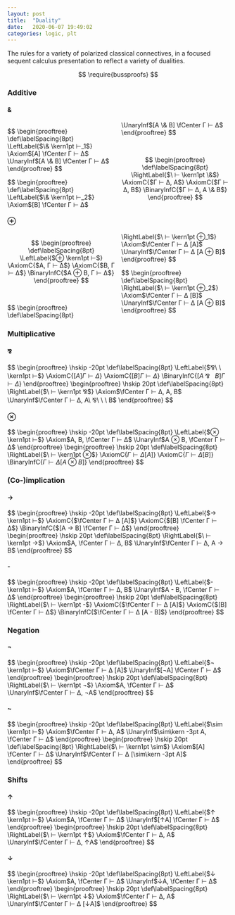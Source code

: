 ```yaml
---
layout: post
title:  "Duality"
date:   2020-06-07 19:49:02
categories: logic, plt
---
```


The rules for a variety of polarized classical connectives, in a focused sequent calculus presentation to reflect a variety of dualities.

<!--more-->

<script src="https://polyfill.io/v3/polyfill.min.js?features=es6"></script>
<script type="text/javascript" id="MathJax-script" async src="https://cdn.jsdelivr.net/npm/mathjax@3/es5/tex-svg.js"></script>

<script type="text/x-mathjax-config">
MathJax.Hub.Config({
  tex2jax: { inlineMath: [["$","$"],["\\(","\\)"]] },
  "HTML-CSS": { linebreaks: { automatic: true } },
  "SVG":      { linebreaks: { automatic: true } }
});
</script>

$$
\require{bussproofs}
$$


### Additive

#### &

<section style="columns: 2">

$$
\begin{prooftree}
\def\labelSpacing{8pt}
\LeftLabel{$\& \kern1pt ⊢_1$}
\Axiom$[A] \fCenter Γ ⊢ Δ$
\UnaryInf$[A \& B] \fCenter Γ ⊢ Δ$
\end{prooftree}
$$

$$
\begin{prooftree}
\def\labelSpacing{8pt}
\LeftLabel{$\& \kern1pt ⊢_2$}
\Axiom$[B] \fCenter Γ ⊢ Δ$
\UnaryInf$[A \& B] \fCenter Γ ⊢ Δ$
\end{prooftree}
$$

<br>

$$
\begin{prooftree}
\def\labelSpacing{8pt}
\RightLabel{$\ ⊢ \kern1pt \&$}
\AxiomC{$Γ ⊢ Δ, A$}
\AxiomC{$Γ ⊢ Δ, B$}
\BinaryInfC{$Γ ⊢ Δ, A \& B$}
\end{prooftree}
$$

</section>


#### ⊕

<section style="columns: 2">

$$
\begin{prooftree}
\def\labelSpacing{8pt}
\LeftLabel{$⊕ \kern1pt ⊢$}
\AxiomC{$A, Γ ⊢ Δ$}
\AxiomC{$B, Γ ⊢ Δ$}
\BinaryInfC{$A ⊕ B, Γ ⊢ Δ$}
\end{prooftree}
$$

<br>

$$
\begin{prooftree}
\def\labelSpacing{8pt}
\RightLabel{$\ ⊢ \kern1pt ⊕_1$}
\Axiom$\fCenter Γ ⊢ Δ [A]$
\UnaryInf$\fCenter Γ ⊢ Δ [A ⊕ B]$
\end{prooftree}
$$

$$
\begin{prooftree}
\def\labelSpacing{8pt}
\RightLabel{$\ ⊢ \kern1pt ⊕_2$}
\Axiom$\fCenter Γ ⊢ Δ [B]$
\UnaryInf$\fCenter Γ ⊢ Δ [A ⊕ B]$
\end{prooftree}
$$

</section>



### Multiplicative

#### ⅋

$$
\begin{prooftree}
\hskip -20pt
\def\labelSpacing{8pt}
\LeftLabel{$⅋\ \ \kern1pt ⊢$}
\AxiomC{$[A] Γ ⊢ Δ$}
\AxiomC{$[B] Γ ⊢ Δ$}
\BinaryInfC{$[A\ ⅋\ \ \ B] Γ ⊢ Δ$}
\end{prooftree}
\begin{prooftree}
\hskip 20pt
\def\labelSpacing{8pt}
\RightLabel{$\ ⊢ \kern1pt ⅋$}
\Axiom$\fCenter Γ ⊢ Δ, A, B$
\UnaryInf$\fCenter Γ ⊢ Δ, A\ ⅋\ \ \ B$
\end{prooftree}
$$


#### ⊗

$$
\begin{prooftree}
\hskip -20pt
\def\labelSpacing{8pt}
\LeftLabel{$⊗ \kern1pt ⊢$}
\Axiom$A, B, \fCenter Γ ⊢ Δ$
\UnaryInf$A ⊗ B, \fCenter Γ ⊢ Δ$
\end{prooftree}
\begin{prooftree}
\hskip 20pt
\def\labelSpacing{8pt}
\RightLabel{$\ ⊢ \kern1pt ⊗$}
\AxiomC{$Γ ⊢ Δ [A]$}
\AxiomC{$Γ ⊢ Δ [B]$}
\BinaryInfC{$Γ ⊢ Δ [A ⊗ B]$}
\end{prooftree}
$$


### (Co-)implication

#### →

$$
\begin{prooftree}
\hskip -20pt
\def\labelSpacing{8pt}
\LeftLabel{$→ \kern1pt ⊢$}
\AxiomC{$\fCenter Γ ⊢ Δ [A]$}
\AxiomC{$[B] \fCenter Γ ⊢ Δ$}
\BinaryInfC{$[A → B] \fCenter Γ ⊢ Δ$}
\end{prooftree}
\begin{prooftree}
\hskip 20pt
\def\labelSpacing{8pt}
\RightLabel{$\ ⊢ \kern1pt →$}
\Axiom$A, \fCenter Γ ⊢ Δ, B$
\UnaryInf$\fCenter Γ ⊢ Δ, A → B$
\end{prooftree}
$$


#### -

$$
\begin{prooftree}
\hskip -20pt
\def\labelSpacing{8pt}
\LeftLabel{$- \kern1pt ⊢$}
\Axiom$A, \fCenter Γ ⊢ Δ, B$
\UnaryInf$A - B, \fCenter Γ ⊢ Δ$
\end{prooftree}
\begin{prooftree}
\hskip 20pt
\def\labelSpacing{8pt}
\RightLabel{$\ ⊢ \kern1pt -$}
\AxiomC{$\fCenter Γ ⊢ Δ [A]$}
\AxiomC{$[B] \fCenter Γ ⊢ Δ$}
\BinaryInfC{$\fCenter Γ ⊢ Δ [A - B]$}
\end{prooftree}
$$


### Negation

#### ¬

$$
\begin{prooftree}
\hskip -20pt
\def\labelSpacing{8pt}
\LeftLabel{$¬ \kern1pt ⊢$}
\Axiom$\fCenter Γ ⊢ Δ [A]$
\UnaryInf$[¬A] \fCenter Γ ⊢ Δ$
\end{prooftree}
\begin{prooftree}
\hskip 20pt
\def\labelSpacing{8pt}
\RightLabel{$\ ⊢ \kern1pt ¬$}
\Axiom$A, \fCenter Γ ⊢ Δ$
\UnaryInf$\fCenter Γ ⊢ Δ, ¬A$
\end{prooftree}
$$


#### ~

$$
\begin{prooftree}
\hskip -20pt
\def\labelSpacing{8pt}
\LeftLabel{$\sim \kern1pt ⊢$}
\Axiom$\fCenter Γ ⊢ Δ, A$
\UnaryInf$\sim\kern -3pt A, \fCenter Γ ⊢ Δ$
\end{prooftree}
\begin{prooftree}
\hskip 20pt
\def\labelSpacing{8pt}
\RightLabel{$\ ⊢ \kern1pt \sim$}
\Axiom$[A] \fCenter Γ ⊢ Δ$
\UnaryInf$\fCenter Γ ⊢ Δ [\sim\kern -3pt A]$
\end{prooftree}
$$


### Shifts

#### ↑

$$
\begin{prooftree}
\hskip -20pt
\def\labelSpacing{8pt}
\LeftLabel{$↑ \kern1pt ⊢$}
\Axiom$A, \fCenter Γ ⊢ Δ$
\UnaryInf$[↑A] \fCenter Γ ⊢ Δ$
\end{prooftree}
\begin{prooftree}
\hskip 20pt
\def\labelSpacing{8pt}
\RightLabel{$\ ⊢ \kern1pt ↑$}
\Axiom$\fCenter Γ ⊢ Δ, A$
\UnaryInf$\fCenter Γ ⊢ Δ, ↑A$
\end{prooftree}
$$


#### ↓

$$
\begin{prooftree}
\hskip -20pt
\def\labelSpacing{8pt}
\LeftLabel{$↓ \kern1pt ⊢$}
\Axiom$A, \fCenter Γ ⊢ Δ$
\UnaryInf$↓A, \fCenter Γ ⊢ Δ$
\end{prooftree}
\begin{prooftree}
\hskip 20pt
\def\labelSpacing{8pt}
\RightLabel{$\ ⊢ \kern1pt ↓$}
\Axiom$\fCenter Γ ⊢ Δ, A$
\UnaryInf$\fCenter Γ ⊢ Δ [↓A]$
\end{prooftree}
$$
